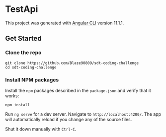# TestApi

This project was generated with [Angular CLI](https://github.com/angular/angular-cli) version 11.1.1.

## Get Started

### Clone the repo

```shell
git clone https://github.com/Blaze90809/sdt-coding-challenge
cd sdt-coding-challenge
```

### Install NPM packages

Install the `npm` packages described in the `package.json` and verify that it works:

```shell
npm install
```

Run `ng serve` for a dev server. Navigate to `http://localhost:4200/`. The app will automatically reload if you change any of the source files.

Shut it down manually with `Ctrl-C`.

